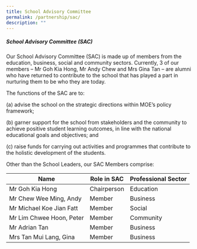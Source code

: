 ```yaml
---
title: School Advisory Committee
permalink: /partnership/sac/
description: ""
---
```

##### School Advisory Committee (SAC)


Our School Advisory Committee (SAC) is made up of members from the education, business, social and community sectors. Currently, 3 of our members – Mr Goh Kia Hong, Mr Andy Chew and Mrs Gina Tan – are alumni who have returned to contribute to the school that has played a part in nurturing them to be who they are today.

The functions of the SAC are to:

(a)	advise the school on the strategic directions within MOE’s policy framework;

(b)	garner support for the school from stakeholders and the community to achieve positive student learning outcomes, in line with the national educational goals and objectives; and

(c)	raise funds for carrying out activities and programmes that contribute to the holistic development of the students.

Other than the School Leaders, our SAC Members comprise: 



| Name | Role in SAC | Professional Sector |
| -------- | -------- | -------- |
| Mr Goh Kia Hong     | Chairperson     | Education    |
| Mr Chew Wee Ming, Andy     | Member     | Business    |
| Mr Michael Koe Jian Fatt    | Member    | Social    |
| Mr Lim Chwee Hoon, Peter     | Member     | Community    |
| Mr Adrian Tan     | Member    | Business    |
| Mrs Tan Mui Lang, Gina     | Member    | Business    |